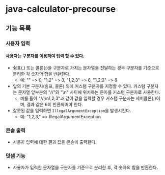 # java-calculator-precourse

## 기능 목록
### 사용자 입력

#### 사용자는 구분자를 이용하여 입력 할 수 있다.
- 쉼표(,) 또는 콜론(:)을 구분자로 가지는 문자열을 전달하는 경우 구분자를 기준으로 분리한 각 숫자의 합을 반환한다.
  - 예: "" => 0, "1,2" => 3, "1,2,3" => 6, "1,2:3" => 6
- 앞의 기본 구분자(쉼표, 콜론) 외에 커스텀 구분자를 지정할 수 있다. 커스텀 구분자는 문자열 앞부분의 "//"와 "\n" 사이에 위치하는 문자를 커스텀 구분자로 사용한다.
  - 예를 들어 "//;\n1;2;3"과 같이 값을 입력할 경우 커스텀 구분자는 세미콜론(;)이며, 결과 값은 6이 반환되어야 한다.
- 잘못된 값을 입력하면 `IllegalArgumentException`을 발생시킨다.
  - 예: "1,2,3," => IllegalArgumentException

### 콘솔 출력
- 사용자 입력에 대한 결과 값을 콘솔에 출력한다.

### 덧셈 기능
- 사용자가 입력한 문자열을 구분자를 기준으로 분리한 후, 각 숫자의 합을 반환한다.